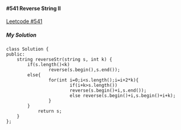 #### #541 Reverse String II
[Leetcode #541](https://leetcode.com/problems/reverse-string-ii/)  

##### My Solution
```
class Solution {
public:
    string reverseStr(string s, int k) {
        if(s.length()<k)
                reverse(s.begin(),s.end());
        else{
                for(int i=0;i<s.length();i=i+2*k){
                        if(i+k>s.length())
                        reverse(s.begin()+i,s.end());
                        else reverse(s.begin()+i,s.begin()+i+k);
                }
        }
            return s;
    }
};
```
